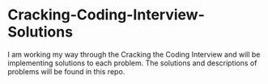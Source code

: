 # Cracking-Coding-Interview-Solutions
I am working my way through the Cracking the Coding Interview and will be implementing solutions to each problem. The solutions and descriptions of problems will be found in this repo.
